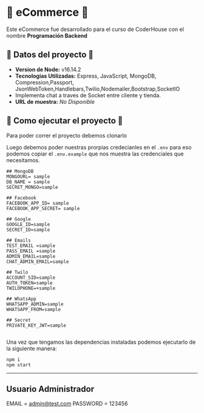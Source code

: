 # 🏪 eCommerce 🏪
Este eCommerce fue desarrollado para el curso de CoderHouse con el nombre **Programación Backend** 


## 📁 Datos del proyecto 📁

* **Version de Node:**  v16.14.2
* **Tecnologias Utilizadas:**
Express, JavaScript, MongoDB, Compression,Passport, JsonWebToken,Handlebars,Twilio,Nodemailer,Bootstrap,SocketIO
* Implementa chat a traves de Socket entre cliente y tienda.
* **URL de muestra:** *No Disponible*


## 🚀 Como ejecutar el proyecto 🚀

Para poder correr el proyecto debemos clonarlo

Luego debemos poder nuestras prorpias credecianles en el `.env` para eso podemos copiar el `.env.example` que nos muestra las credenciales que necesitamos.

```dotenv
## MongoDB
MONGOURL= sample
DB_NAME = sample
SECRET_MONGO=sample

## Facebook
FACEBOOK_APP_ID= sample
FACEBOOK_APP_SECRET= sample

## Google
GOOGLE_ID=sample
SECRET_ID=sample

## Emails
TEST_EMAIL =sample
PASS_EMAIL =sample
ADMIN_EMAIL=sample
CHAT_ADMIN_EMAIL=sample

## Twilo
ACCOUNT_SID=sample
AUTH_TOKEN=sample
TWILOPHONE=+sample

## WhatsApp
WHATSAPP_ADMIN=sample
WHATSAPP_FROM=sample

## Secret
PRIVATE_KEY_JWT=sample
 
```

Una vez que tengamos las dependencias instaladas podemos ejecutarlo de la siguiente manera:

```shell
npm i
npm start
```

---

## Usuario Administrador

EMAIL =  admin@test.com
PASSWORD = 123456

